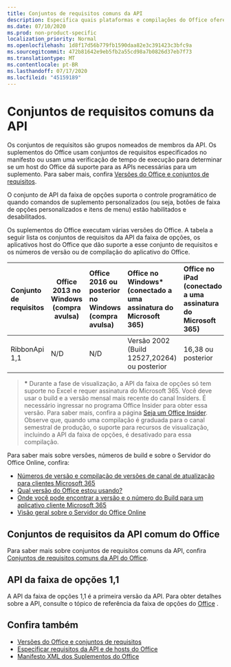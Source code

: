 ```yaml
---
title: Conjuntos de requisitos comuns da API
description: Especifica quais plataformas e compilações do Office oferecem suporte às APIs de faixa de opções dinâmicas.
ms.date: 07/10/2020
ms.prod: non-product-specific
localization_priority: Normal
ms.openlocfilehash: 1d8f17d56b779fb1590daa82e3c391423c3bfc9a
ms.sourcegitcommit: 472b81642e9eb5fb2a55cd98a7b0826d37eb7f73
ms.translationtype: MT
ms.contentlocale: pt-BR
ms.lasthandoff: 07/17/2020
ms.locfileid: "45159189"
---
```

# <a name="ribbon-api-requirement-sets"></a>Conjuntos de requisitos comuns da API

Os conjuntos de requisitos são grupos nomeados de membros da API. Os suplementos do Office usam conjuntos de requisitos especificados no manifesto ou usam uma verificação de tempo de execução para determinar se um host do Office dá suporte para as APIs necessárias para um suplemento. Para saber mais, confira [Versões do Office e conjuntos de requisitos](/office/dev/add-ins/develop/office-versions-and-requirement-sets).

O conjunto de API da faixa de opções suporta o controle programático de quando comandos de suplemento personalizados (ou seja, botões de faixa de opções personalizados e itens de menu) estão habilitados e desabilitados.

Os suplementos do Office executam várias versões do Office. A tabela a seguir lista os conjuntos de requisitos da API da faixa de opções, os aplicativos host do Office que dão suporte a esse conjunto de requisitos e os números de versão ou de compilação do aplicativo do Office.

|  Conjunto de requisitos  | Office 2013 no Windows<br>(compra avulsa) | Office 2016 ou posterior no Windows<br>(compra avulsa)   | Office no Windows\*<br>(conectado a uma assinatura do Microsoft 365) |  Office no iPad<br>(conectado a uma assinatura do Microsoft 365)  |  Office no Mac\*<br>(conectado a uma assinatura do Microsoft 365)  | Office na Web\*  |  Servidor do Office Online  |
|:-----|-----|:-----|:-----|:-----|:-----|:-----|:-----|
| RibbonApi 1,1  | N/D | N/D | Versão 2002 (Build 12527,20264) ou posterior | 16,38 ou posterior | N/D | Fevereiro de 2020 | N/D|

> **&#42;** Durante a fase de visualização, a API da faixa de opções só tem suporte no Excel e requer assinatura do Microsoft 365. Você deve usar o build e a versão mensal mais recente do canal Insiders. É necessário ingressar no programa Office Insider para obter essa versão. Para saber mais, confira a página [Seja um Office Insider](https://products.office.com/office-insider?tab=tab-1). Observe que, quando uma compilação é graduada para o canal semestral de produção, o suporte para recursos de visualização, incluindo a API da faixa de opções, é desativado para essa compilação.

Para saber mais sobre versões, números de build e sobre o Servidor do Office Online, confira:

- [Números de versão e compilação de versões de canal de atualização para clientes Microsoft 365](https://support.office.com/article/version-and-build-numbers-of-update-channel-releases-ae942449-1fca-4484-898b-a933ea23def7)
- [Qual versão do Office estou usando?](https://support.office.com/article/What-version-of-Office-am-I-using-932788b8-a3ce-44bf-bb09-e334518b8b19)
- [Onde você pode encontrar a versão e o número do Build para um aplicativo cliente Microsoft 365](https://support.office.com/article/version-and-build-numbers-of-update-channel-releases-ae942449-1fca-4484-898b-a933ea23def7)
- [Visão geral sobre o Servidor do Office Online](/officeonlineserver/office-online-server-overview)

## <a name="office-common-api-requirement-sets"></a>Conjuntos de requisitos da API comum do Office

Para saber mais sobre conjuntos de requisitos comuns da API, confira [Conjuntos de requisitos comuns da API do Office](office-add-in-requirement-sets.md).

## <a name="ribbon-api-11"></a>API da faixa de opções 1,1

A API da faixa de opções 1,1 é a primeira versão da API. Para obter detalhes sobre a API, consulte o tópico de referência da faixa de opções do [Office](/javascript/api/office/office.ribbon) .

## <a name="see-also"></a>Confira também

- [Versões do Office e conjuntos de requisitos](/office/dev/add-ins/develop/office-versions-and-requirement-sets)
- [Especificar requisitos da API e de hosts do Office](/office/dev/add-ins/develop/specify-office-hosts-and-api-requirements)
- [Manifesto XML dos Suplementos do Office](/office/dev/add-ins/develop/add-in-manifests)
